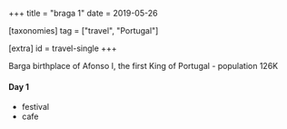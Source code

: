 +++
title = "braga 1"
date = 2019-05-26

[taxonomies]
tag = ["travel", "Portugal"]

[extra]
id = travel-single
+++

Barga birthplace of Afonso I, the first King of Portugal - population 126K
<!-- more -->

#### Day 1
- festival
- cafe

